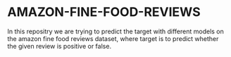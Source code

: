 # AMAZON-FINE-FOOD-REVIEWS
In this repositry we are trying to predict the target with different models on the amazon fine food reviews dataset, where target is to predict whether the given review is positive or false.
